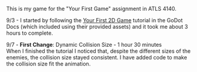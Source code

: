 This is my game for the "Your First Game" assignment in ATLS 4140.

9/3 - I started by following the [Your First 2D Game](https://docs.godotengine.org/en/stable/getting_started/first_2d_game/index.html) tutorial in the GoDot Docs (which included using their provided assets) and it took me about 3 hours to complete.

9/7 - **First Change**: Dynamic Collision Size - 1 hour 30 minutes  
When I finished the tutorial I noticed that, despite the different sizes of the enemies, the collision size stayed consistent. I have added code to make the collision size fit the animation.